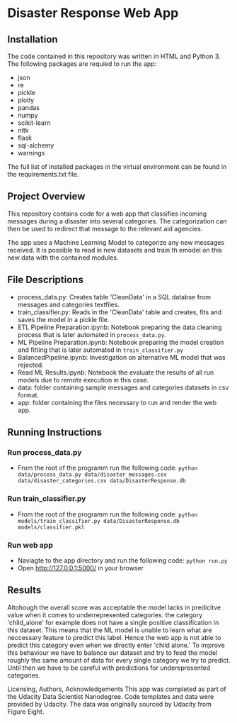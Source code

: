 # Disaster Response Web App

## Installation
The code contained in this repository was written in HTML and Python 3. The following packages are requied to run the app:

- json
- re
- pickle
- plotly
- pandas
- numpy
- scikit-learn
- nltk
- flask
- sql-alchemy
- warnings

The full list of installed packages in the virtual environment can be found in the requirements.txt file.

## Project Overview
This repository contains code for a web app that classifies incoming messages during a disaster into several categories. The categorization can then be used to redirect that message  to the relevant aid agencies.

The app uses a Machine Learning Model to categorize any new messages received. It is possible to read in new datasets and train th emodel on this new data with the contained modules.

## File Descriptions
- process_data.py: Creates table 'CleanData' in a SQL databse from messages and categories textfiles.
- train_classifier.py: Reads in the 'CleanData' table and creates, fits and saves the model in a pickle file. 
- ETL Pipeline Preparation.ipynb: Notebook preparing the data cleaning process that is later automated in `process_data.py`.
- ML Pipeline Preparation.ipynb: Notebook preparing the model creation and fitting that is later automated in `train_classifier.py`
- BalancedPipeline.ipynb: Investigation on alternative ML model that was rejected.
- Read ML Results.ipynb: Notebook the evaluate the results of all run models due to remote execution in this case.
- data: folder containing sample messages and categories datasets in csv format.
- app: folder containing the files necessary to run and render the web app.

## Running Instructions
### Run process_data.py
- From the root of the programm run the following code:
`python data/process_data.py data/disaster_messages.csv data/disaster_categories.csv data/DisasterResponse.db`
### Run train_classifier.py
- From the root of the programm run the following code:
`python models/train_classifier.py data/DisasterResponse.db models/classifier.pkl`
### Run web app
- Naviagte to the app directory and run the following code: 
`python run.py`
- Open http://127.0.0.1:5000/ in your browser

## Results
Altohough the overall score was acceptable the model lacks in predicitve value when it comes to underrepresented categories. the category 'child_alone' for example does not have a single positive classification in this dataset. This means that the ML model is unable to learn what are neccessary feature to predict this label. Hence the web app is not able to predict this category even when we directly enter 'child alone.'
To improve this behaviour we have to balance our dataset and try to feed the model roughly the same amount of data for every single category we try to predict. Until then we have to be careful with predictions for underepresented categories.   

Licensing, Authors, Acknowledgements
This app was completed as part of the Udacity Data Scientist Nanodegree. Code templates and data were provided by Udacity. The data was originally sourced by Udacity from Figure Eight.